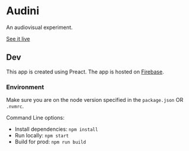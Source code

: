 # Audini
An audiovisual experiment.

[See it live](https://audini.web.app)


## Dev
This app is created using Preact.
The app is hosted on [Firebase](https://firebase.com/).

### Environment
Make sure you are on the node version specified in the `package.json` OR `.nvmrc`.

Command Line options:
- Install dependencies: `npm install`
- Run locally: `npm start`
- Build for prod: `npm run build`
